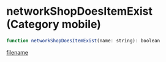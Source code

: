 # networkShopDoesItemExist (Category mobile)

```js
function networkShopDoesItemExist(name: string): boolean
```

[filename](networkShopDoesItemExist_m.md ':include')